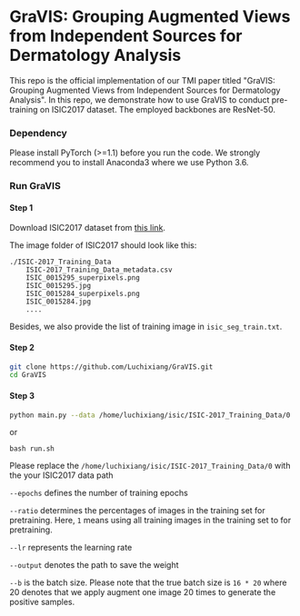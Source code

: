 # GraVIS: Grouping Augmented Views from Independent Sources for Dermatology Analysis
This repo is the official implementation of our TMI paper titled "GraVIS: Grouping Augmented Views from Independent Sources for Dermatology Analysis". In this repo, we demonstrate how to use GraVIS to conduct pre-training on ISIC2017 dataset. The employed backbones are ResNet-50.

### Dependency

Please install PyTorch (>=1.1) before you run the code. We strongly recommend you to install Anaconda3 where we use Python 3.6. 

### Run GraVIS

#### Step 1

Download ISIC2017 dataset from [this link](https://challenge.isic-archive.com/data/).

The image folder of ISIC2017 should look like this:

```
./ISIC-2017_Training_Data
	ISIC-2017_Training_Data_metadata.csv
	ISIC_0015295_superpixels.png
	ISIC_0015295.jpg
	ISIC_0015284_superpixels.png
	ISIC_0015284.jpg
	....
```

Besides, we also provide the list of training image in `isic_seg_train.txt`.

#### Step 2

```bash
git clone https://github.com/Luchixiang/GraVIS.git
cd GraVIS
```

#### Step 3

```bash
python main.py --data /home/luchixiang/isic/ISIC-2017_Training_Data/0  --epochs 240 --ratio 1.0 --lr 1e-3 --output ./weight --workers 16 --gpus 0,1,2,3 --b 16
```

or 

```
bash run.sh
```

 Please replace the `/home/luchixiang/isic/ISIC-2017_Training_Data/0` with the your ISIC2017 data path

`--epochs` defines the number of training epochs

`--ratio` determines the percentages of images in the training set for pretraining. Here, `1` means using all training images in the training set to for pretraining.

`--lr` represents the learning rate

`--output` denotes the path to save the weight

`--b` is the batch size. Please note that the true batch size is `16 * 20` where 20 denotes that we apply augment one image 20 times to generate the positive samples.